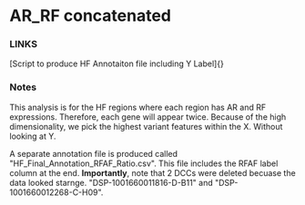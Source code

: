 # AR_RF concatenated

### LINKS
[Script to produce HF Annotaiton file including Y Label]{}

### Notes
This analysis is for the HF regions where each region has AR and RF expressions. Therefore, each gene will appear twice. 
Because of the high dimensionality, we pick the highest variant features within the X. Without looking at Y. 

A separate annotation file is produced called "HF_Final_Annotation_RFAF_Ratio.csv". This file includes the RFAF label column at the end. 
**Importantly**, note that 2 DCCs were deleted becuase the data looked starnge. "DSP-1001660011816-D-B11" and "DSP-1001660012268-C-H09".



